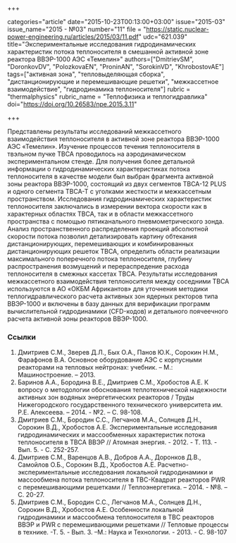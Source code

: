 +++

categories="article"
date="2015-10-23T00:13:00+03:00"
issue="2015-03"
issue_name="2015 - №03"
number="11"
file = "https://static.nuclear-power-engineering.ru/articles/2015/03/11.pdf"
udc="621.039"
title="Экспериментальные исследования гидродинамических характеристик потока теплоносителя в смешанной активной зоне реактора ВВЭР-1000 АЭС «Темелин»"
authors=["DmitrievSM", "DoronkovDV", "PolozkovaEN", "ProninAN", "SorokinVD", "KhrobostovAE"]
tags=["активная зона", "тепловыделяющая сборка", "дистанционирующие и перемешивающие решетки", "межкассетное взаимодействие", "гидродинамика теплоносителя"]
rubric = "thermalphysics"
rubric_name = "Теплофизика и теплогидравлика"
doi="https://doi.org/10.26583/npe.2015.3.11"

+++

Представлены результаты исследований межкассетного взаимодействия теплоносителя в активной зоне реактора ВВЭР-1000 АЭС «Темелин». Изучение процессов течения теплоносителя в твэльном пучке ТВСА проводилось на аэродинамическом экспериментальном стенде. Для получения более детальной информации о гидродинамических характеристиках потока теплоносителя в качестве модели был выбран фрагмента активной зоны реактора ВВЭР-1000, состоящий из двух сегментов ТВСА-12 PLUS и одного сегмента ТВСА-Т с уголками жесткости и межкассетным пространством. Исследования гидродинамических характеристик теплоносителя заключались в измерении вектора скорости как в характерных областях ТВСА, так и в области межкассетного пространства с помощью пятиканального пневмометрического зонда. Анализ пространственного распределения проекций абсолютной скорости потока позволил детализировать картину обтекания дистанционирующих, перемешивающих и комбинированных дистанционирующих решеток ТВСА, определить области реализации максимального поперечного потока теплоносителя, глубину распространения возмущений и перераспредение расхода теплоносителя в смежных кассетах ТВСА. Результаты исследования межкассетного взаимодействия теплоносителя между соседними ТВСА используются в АО «ОКБМ Африкантов» для уточнения методики теплогидравлического расчета активных зон ядерных ректоров типа ВВЭР-1000 и включены в базу данных для верификации программ вычислительной гидродинамики (CFD-кодов) и детального поячеечного расчета активной зоны реакторов ВВЭР-1000.

### Ссылки

1. Дмитриев С.М., Зверев Д.Л., Бых О.А., Панов Ю.К., Сорокин Н.М., Фарафонов В.А. Основное оборудование АЭС с корпусными реакторами на тепловых нейтронах: учебник. – М.: Машиностроение. – 2013.
2. Баринов А.А., Бородина В.Е., Дмитриев С.М., Хробостов А.Е. К вопросу о методологии обоснования теплотехнической надежности активных зон водяных энергетических реакторов / Труды Нижегородского государственного технического университета им. Р.Е. Алексеева. – 2014. - №2. – С. 98-108.
3. Дмитриев С.М., Бородин С.С., Легчанов М.А., Солнцев Д.Н., Сорокин В.Д., Хробостов А.Е. Экспериментальные исследования гидродинамических и массообменных характеристик потока теплоносителя в ТВСА ВВЭР // Атомная энергия. - 2012. - Т. 113. - Вып. 5. - С. 252-257.
4. Дмитриев С.М., Варенцов А.В., Добров А.А., Доронков Д.В., Самойлов О.Б., Сорокин В.Д., Хробостов А.Е. Расчетно-экспериментальные исследования локальной гидродинамики и массообмена потока теплоносителя в ТВС-Квадрат реакторов PWR с перемешивающими решетками // Теплоэнергетика. – 2014. - №8. – С. 20-27.
5. Дмитриев С.М., Бородин С.С., Легчанов М.А., Солнцев Д.Н., Сорокин В.Д., Хробостов А.Е. Особенности локальной гидродинамики и массообмена теплоносителя в ТВС реакторов ВВЭР и PWR с перемешивающими решетками // Тепловые процессы в технике. -Т. 5. - Вып. 3. –М.: Наука и Технологии. - 2013. - С. 98-107